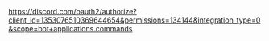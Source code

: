 https://discord.com/oauth2/authorize?client_id=1353076510369644654&permissions=134144&integration_type=0&scope=bot+applications.commands
